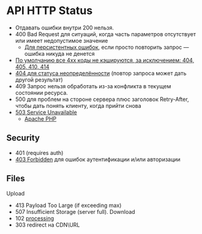 # API HTTP Status

- Отдавать ошибки внутри 200 нельзя.
- 400 Bad Request для ситуаций, когда часть параметров отсутствует или имеет недопустимое значение
  - [Для персистентных ошибок](https://habr.com/ru/post/533606/), если просто повторить запрос — ошибка никуда не денется
- [По умолчанию все 4xx коды не кэшируются, за исключением: 404, 405, 410, 414](https://restapitutorial.ru/httpstatuscodes.html)
- [404 для статуса неопределённости](https://developer.mozilla.org/ru/docs/Web/HTTP/Status) (повтор запроса может дать другой результат)
- 409 Запрос нельзя обработать из-за конфликта в текущем состоянии ресурса. 
- 500 для проблем на стороне сервера плюс заголовок Retry-After, чтобы дать понять клиенту, когда прийти снова
- [503 Service Unavailable](https://docs.apigee.com/api-platform/troubleshoot/runtime/503-service-unavailable)
  - [Apache PHP](https://www.inmotionhosting.com/support/website/create-503-status/)

## Security 

- 401 (requires auth)
- [403 Forbidden](https://wp-kama.ru/handbook/rest/basic/http-status-codes) для ошибок аутентификации и/или авторизации

## Files

Upload
- 413 Payload Too Large (if exceeding max)
- 507 Insufficient Storage (server full).
Download
- 102 [processing](https://www.restapitutorial.com/httpstatuscodes.html)
- 303 redirect на CDN\URL
